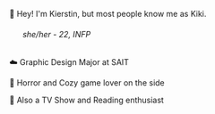 🌱 Hey! I'm Kierstin, but most people know me as Kiki.
###### &nbsp;&nbsp;&nbsp;&nbsp;&nbsp;&nbsp;she/her - 22, INFP

☁️ Graphic Design Major at SAIT

🍂 Horror and Cozy game lover on the side

🍄 Also a TV Show and Reading enthusiast
